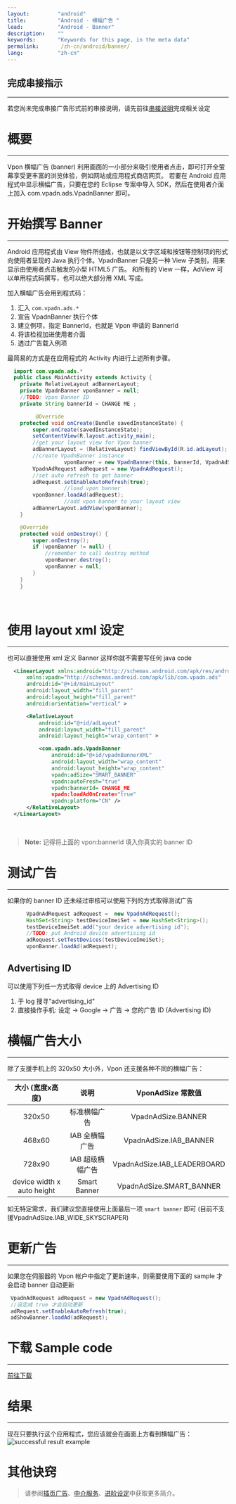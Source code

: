 ```yaml
---
layout:         "android"
title:          "Android - 横幅广告 "
lead:           "Android - Banner"
description:    ""
keywords:       "Keywords for this page, in the meta data"
permalink:       /zh-cn/android/banner/
lang:           "zh-cn"
---
```

## 完成串接指示
---
若您尚未完成串接广告形式前的串接说明，请先前往[串接说明]完成相关设定

# 概要
--------
Vpon 横幅广告 (banner) 利用画面的一小部分来吸引使用者点击，即可打开全萤幕享受更丰富的浏览体验，例如网站或应用程式商店网页。
若要在 Android 应用程式中显示横幅广告，只要在您的 Eclipse 专案中导入 SDK，然后在使用者介面上加入 com.vpadn.ads.VpadnBanner 即可。

# 开始撰写 Banner
---
Android 应用程式由 View 物件所组成，也就是以文字区域和按钮等控制项的形式向使用者呈现的 Java 执行个体。VpadnBanner 只是另一种 View 子类别，用来显示由使用者点击触发的小型 HTML5 广告。
和所有的 View 一样，AdView 可以单用程式码撰写，也可以绝大部分用 XML 写成。

加入横幅广告会用到程式码：

1. 汇入 `com.vpadn.ads.*`
2. 宣告 VpadnBanner 执行个体
3. 建立例项，指定 BannerId，也就是 Vpon 申请的 BannerId
4. 将该检视加进使用者介面
5. 透过广告载入例项

最简易的方式是在应用程式的 Activity 内进行上述所有步骤。

```java
  import com.vpadn.ads.*
  public class MainActivity extends Activity {
  	private RelativeLayout adBannerLayout;
  	private VpadnBanner vponBanner = null;
  	//TODO: Vpon Banner ID
  	private String bannerId = CHANGE ME ;

         @Override
  	protected void onCreate(Bundle savedInstanceState) {
  		super.onCreate(savedInstanceState);
  		setContentView(R.layout.activity_main);
  		//get your layout view for Vpon banner
  		adBannerLayout = (RelativeLayout) findViewById(R.id.adLayout);
  		//create VpadnBanner instance
                  vponBanner = new VpadnBanner(this, bannerId, VpadnAdSize.SMART_BANNER, "CN");
  		VpadnAdRequest adRequest = new VpadnAdRequest();
  		//set auto refresh to get banner
  		adRequest.setEnableAutoRefresh(true);
                  //load vpon banner
  		vponBanner.loadAd(adRequest);
                  //add vpon banner to your layout view
  		adBannerLayout.addView(vponBanner);
  	}

  	@Override
  	protected void onDestroy() {
  		super.onDestroy();
  		if (vponBanner != null) {
  			//remember to call destroy method
  			vponBanner.destroy();
  			vponBanner = null;
  		}
  	}
    }
```
  <br>

# 使用 layout xml 设定
---
也可以直接使用 xml 定义 Banner 这样你就不需要写任何 java code

``` xml
  <LinearLayout xmlns:android="http://schemas.android.com/apk/res/android"
      xmlns:vpadn="http://schemas.android.com/apk/lib/com.vpadn.ads"
      android:id="@+id/mainLayout"
      android:layout_width="fill_parent"
      android:layout_height="fill_parent"
      android:orientation="vertical" >

      <RelativeLayout
          android:id="@+id/adLayout"
          android:layout_width="fill_parent"
          android:layout_height="wrap_content" >

          <com.vpadn.ads.VpadnBanner
              android:id="@+id/vpadnBannerXML"
              android:layout_width="wrap_content"
              android:layout_height="wrap_content"
              vpadn:adSize="SMART_BANNER"
              vpadn:autoFresh="true"
              vpadn:bannerId= CHANGE_ME
              vpadn:loadAdOnCreate="true"
              vpadn:platform="CN" />
      </RelativeLayout>
  </LinearLayout>
```
<br>

> **Note:**
记得将上面的 vpon:bannerId 填入你真实的 banner ID


# 测试广告
---
如果你的 banner ID 还未经过审核可以使用下列的方式取得测试广告
<br>

```java
      VpadnAdRequest adRequest =  new VpadnAdRequest();
      HashSet<String> testDeviceImeiSet = new HashSet<String>();
      testDeviceImeiSet.add("your device advertising id");
      //TODO: put Android device advertising id
      adRequest.setTestDevices(testDeviceImeiSet);
      vponBanner.loadAd(adRequest);
```

## Advertising ID
可以使用下列任一方式取得 device 上的 Advertising ID

1. 于 log 搜寻"advertising_id"
2. 直接操作手机: 设定 → Google → 广告 → 您的广告 ID (Advertising ID)

# 横幅广告大小
---
除了支援手机上的 320x50 大小外，Vpon 还支援各种不同的横幅广告：

大小 (宽度x高度)             |     说明       |  VponAdSize 常数值
:------------------------: | :-------------:| :-----------------------------:
320x50                     | 标准横幅广告     | VpadnAdSize.BANNER
468x60                     | IAB 全横幅广告   | VpadnAdSize.IAB\_BANNER
728x90                     | IAB 超级横幅广告 |  VpadnAdSize.IAB\_LEADERBOARD
device width x auto height | Smart Banner    |  VpadnAdSize.SMART\_BANNER

如无特定需求，我们建议您直接使用上面最后一项 `smart banner` 即可 (目前不支援VpadnAdSize.IAB_WIDE_SKYSCRAPER)


#  更新广告
---
如果您在伺服器的 Vpon 帐户中指定了更新速率，则需要使用下面的 sample 才会启动 banner 自动更新

```java
 VpadnAdRequest adRequest = new VpadnAdRequest();
 //设定成 true 才会自动更新
 adRequest.setEnableAutoRefresh(true);
 adShowBanner.loadAd(adRequest);
```



# 下载 Sample code
---
[前往下载][1]
<br>

# 结果
---
现在只要执行这个应用程式，您应该就会在画面上方看到横幅广告：
<img class="width-400" src="{{site.imgurl}}/A-sdk330-03.png" alt="successful result example">

# 其他诀窍
> 请参阅[插页广告](../Interstitial)、[中介服务](../mediation)、[进阶设定](../advanced)中获取更多简介。

[串接说明]: ../integration-guide/
[1]:../../android/download/
